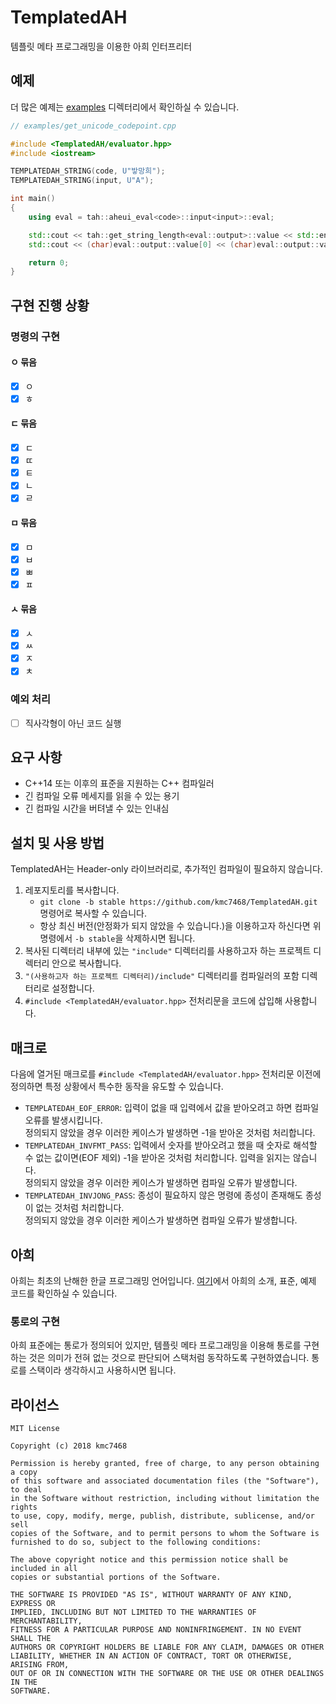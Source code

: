 # TemplatedAH
템플릿 메타 프로그래밍을 이용한 아희 인터프리터
## 예제
더 많은 예제는 [examples](https://github.com/kmc7468/TemplatedAH/tree/master/examples) 디렉터리에서 확인하실 수 있습니다.
```cpp
// examples/get_unicode_codepoint.cpp

#include <TemplatedAH/evaluator.hpp>
#include <iostream>

TEMPLATEDAH_STRING(code, U"밯망희");
TEMPLATEDAH_STRING(input, U"A");

int main()
{
	using eval = tah::aheui_eval<code>::input<input>::eval;

	std::cout << tah::get_string_length<eval::output>::value << std::endl;
	std::cout << (char)eval::output::value[0] << (char)eval::output::value[1] << std::endl;

	return 0;
}
```
## 구현 진행 상황
### 명령의 구현
#### ㅇ 묶음
- [x] ㅇ
- [x] ㅎ
#### ㄷ 묶음
- [x] ㄷ
- [x] ㄸ
- [x] ㅌ
- [x] ㄴ
- [x] ㄹ
#### ㅁ 묶음
- [x] ㅁ
- [x] ㅂ
- [x] ㅃ
- [x] ㅍ
#### ㅅ 묶음
- [x] ㅅ
- [x] ㅆ
- [x] ㅈ
- [x] ㅊ
### 예외 처리
- [ ] 직사각형이 아닌 코드 실행
## 요구 사항
- C++14 또는 이후의 표준을 지원하는 C++ 컴파일러
- 긴 컴파일 오류 메세지를 읽을 수 있는 용기
- 긴 컴파일 시간을 버텨낼 수 있는 인내심
## 설치 및 사용 방법
TemplatedAH는 Header-only 라이브러리로, 추가적인 컴파일이 필요하지 않습니다.
1. 레포지토리를 복사합니다.
	- `git clone -b stable https://github.com/kmc7468/TemplatedAH.git` 명령어로 복사할 수 있습니다.
	- 항상 최신 버전(안정화가 되지 않았을 수 있습니다.)을 이용하고자 하신다면 위 명령에서 `-b stable`을 삭제하시면 됩니다.
2. 복사된 디렉터리 내부에 있는 `"include"` 디렉터리를 사용하고자 하는 프로젝트 디렉터리 안으로 복사합니다.
3. `"(사용하고자 하는 프로젝트 디렉터리)/include"` 디렉터리를 컴파일러의 포함 디렉터리로 설정합니다.
4. `#include <TemplatedAH/evaluator.hpp>` 전처리문을 코드에 삽입해 사용합니다.
## 매크로
다음에 열거된 매크로를 `#include <TemplatedAH/evaluator.hpp>` 전처리문 이전에 정의하면 특정 상황에서 특수한 동작을 유도할 수 있습니다.
- `TEMPLATEDAH_EOF_ERROR`: 입력이 없을 때 입력에서 값을 받아오려고 하면 컴파일 오류를 발생시킵니다.<br>
정의되지 않았을 경우 이러한 케이스가 발생하면 -1을 받아온 것처럼 처리합니다.
- `TEMPLATEDAH_INVFMT_PASS`: 입력에서 숫자를 받아오려고 했을 때 숫자로 해석할 수 없는 값이면(EOF 제외) -1을 받아온 것처럼 처리합니다. 입력을 읽지는 않습니다.<br>
정의되지 않았을 경우 이러한 케이스가 발생하면 컴파일 오류가 발생합니다.
- `TEMPLATEDAH_INVJONG_PASS`: 종성이 필요하지 않은 명령에 종성이 존재해도 종성이 없는 것처럼 처리합니다.<br>
정의되지 않았을 경우 이러한 케이스가 발생하면 컴파일 오류가 발생합니다.
## 아희
아희는 최초의 난해한 한글 프로그래밍 언어입니다. [여기](http://aheui.github.io/introduction.ko)에서 아희의 소개, 표준, 예제 코드를 확인하실 수 있습니다.
### 통로의 구현
아희 표준에는 통로가 정의되어 있지만, 템플릿 메타 프로그래밍을 이용해 통로를 구현하는 것은 의미가 전혀 없는 것으로 판단되어 스택처럼 동작하도록 구현하였습니다. 통로를 스택이라 생각하시고 사용하시면 됩니다.
## 라이선스
```
MIT License

Copyright (c) 2018 kmc7468

Permission is hereby granted, free of charge, to any person obtaining a copy
of this software and associated documentation files (the "Software"), to deal
in the Software without restriction, including without limitation the rights
to use, copy, modify, merge, publish, distribute, sublicense, and/or sell
copies of the Software, and to permit persons to whom the Software is
furnished to do so, subject to the following conditions:

The above copyright notice and this permission notice shall be included in all
copies or substantial portions of the Software.

THE SOFTWARE IS PROVIDED "AS IS", WITHOUT WARRANTY OF ANY KIND, EXPRESS OR
IMPLIED, INCLUDING BUT NOT LIMITED TO THE WARRANTIES OF MERCHANTABILITY,
FITNESS FOR A PARTICULAR PURPOSE AND NONINFRINGEMENT. IN NO EVENT SHALL THE
AUTHORS OR COPYRIGHT HOLDERS BE LIABLE FOR ANY CLAIM, DAMAGES OR OTHER
LIABILITY, WHETHER IN AN ACTION OF CONTRACT, TORT OR OTHERWISE, ARISING FROM,
OUT OF OR IN CONNECTION WITH THE SOFTWARE OR THE USE OR OTHER DEALINGS IN THE
SOFTWARE.
```